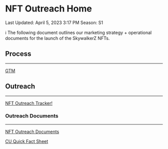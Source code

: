 # NFT Outreach Home

Last Updated: April 5, 2023 3:17 PM
Season: S1

<aside>
ℹ️ The following document outlines our marketing strategy + operational documents for the launch of the SkywalkerZ NFTs.

</aside>

## Process

---

[GTM](NFT%20Outreach%20Home%2049cb7526111446309072814575a38811/GTM%205c9191b47103422a8295bfe094a62f4c.csv)

## Outreach

---

[NFT Outreach Tracker!](NFT%20Outreach%20Home%2049cb7526111446309072814575a38811/NFT%20Outreach%20Tracker!%20679261762c754c829d1e24dc3f0f6c01.csv)

### Outreach Documents

---

[NFT Outreach Documents](NFT%20Outreach%20Home%2049cb7526111446309072814575a38811/NFT%20Outreach%20Documents%2058db0e6f6fc54cbeb84678f52eac9e50.csv)

[CU Quick Fact Sheet](NFT%20Outreach%20Home%2049cb7526111446309072814575a38811/CU%20Quick%20Fact%20Sheet%20f147de01a02348eeb2e5d4269ce94d9d.md)